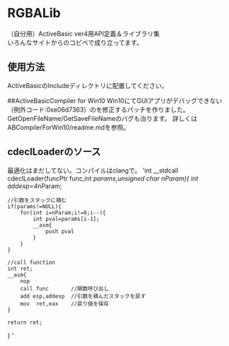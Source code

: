 # RGBALib
（自分用）ActiveBasic ver4用API定義＆ライブラリ集  
いろんなサイトからのコピペで成り立ってます。

## 使用方法
ActiveBasicのIncludeディレクトリに配置してください。

##ActiveBasicCompiler for Win10
Win10にてGUIアプリがデバッグできない（例外コード:0xe06d7363）のを修正するパッチを作りました。
GetOpenFileName/GetSaveFileNameのバグも治ります。
詳しくはABCompilerForWin10/readme.mdを参照。

## cdeclLoaderのソース
最適化はまだしてない。コンパイルはclangで。
'int __stdcall cdeclLoader(funcPtr func,int *params,unsigned char nParam){
	int addesp=4*nParam;
	
	//引数をスタックに積む
	if(params!=NULL){
		for(int i=nParam;i!=0;i--){
			int pval=params[i-1];
			__asm{
				push pval
			}
		}
	}

	//call function
	int ret;
	__asm{
		nop
		call func		//関数呼び出し
		add esp,addesp	//引数を積んだスタックを戻す
		mov	 ret,eax	//戻り値を保存
	}

	return ret;	
}
'